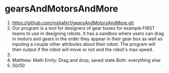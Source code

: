 # gearsAndMotorsAndMore

1. https://github.com/mshafer1/gearsAndMotorsAndMore.git
2. Our program is a tool for designers of gear boxes for example FIRST teams to use in designing robots. It has a sandbox where users can drag in motors and gears in the order they appear in their gear box as well as inputing a couple other attributes about their robot. The program will then output if the robot will move or not and the robot's max speed.
3. 
4. 	Matthew: Math
	Emily: Drag and drop, saved state
	Both: everything else
5. 50/50